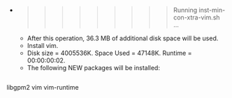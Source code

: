 * >>>>>>>>> Running inst-min-con-xtra-vim.sh ...
  * After this operation, 36.3 MB of additional disk space will be used.
  * Install vim.
  * Disk size = 4005536K. Space Used = 47148K. Runtime = 00:00:00:02.
  * The following NEW packages will be installed:
  ```bash
libgpm2 vim vim-runtime
  ```
